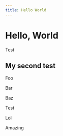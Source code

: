 ```yaml
---
title: Hello World
---
```

# Hello, World
  
Test
  
## My second test
  
Foo
  
Bar

Baz
  
Test
  
Lol
  
Amazing
